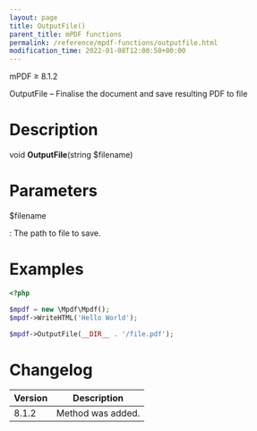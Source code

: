 ```yaml
---
layout: page
title: OutputFile()
parent_title: mPDF functions
permalink: /reference/mpdf-functions/outputfile.html
modification_time: 2022-01-08T12:00:50+00:00
---
```


mPDF &ge; 8.1.2

OutputFile – Finalise the document and save resulting PDF to file

# Description

void **OutputFile**(string <span class="parameter">$filename</span>)

# Parameters

<span class="parameter">$filename</span>

: The path to file to save.

# Examples

```php
<?php

$mpdf = new \Mpdf\Mpdf();
$mpdf->WriteHTML('Hello World');

$mpdf->OutputFile(__DIR__ . '/file.pdf');
```

# Changelog

<table class="table">
<thead>
<tr>
    <th>Version</th>
    <th>Description</th>
</tr>
</thead>
<tbody>
<tr>
    <td>8.1.2</td>
    <td>Method was added.</td>
</tr>
</tbody>
</table>